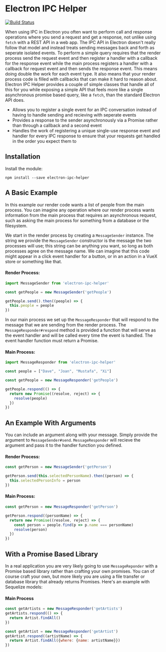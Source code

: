 # Electron IPC Helper

[![Build Status](https://travis-ci.org/adamrdrew/electron-ipc-helper.svg?branch=master)](https://travis-ci.org/adamrdrew/electron-ipc-helper)

 When using IPC in Electron you often want to perform call and response operations where you send a request and get a response, not unlike using `fetch` with a REST API in a web app. The IPC API in Electron doesn't really follow that model and instead treats sending messages back and forth as seperate isolated events. To perform a simple query requires that the render process send the request event and then register a handler with a callback for the response event while the main process registers a handler with a callback for request event and then sends the response event. This means doing double the work for each event type. It also means that your render process code is filled with callbacks that can make it hard to reason about. Electron IPC Helper provides a couple of simple classes that handle all of this for you while exposing a simple API that feels more like a single asynchronous promise based query, like a `fetch`, than the standard Electron API does.

* Allows you to register a single event for an IPC conversation instead of having to handle sending and recieving with seperate events
* Provides a response to the sender asynchronously via a Promise rather than through a callback and a second event
* Handles the work of registering a unique single-use response event and handler for every IPC response to ensure that your requests get handled in the order you expect them to

## Installation
Install the module:
```
npm install --save electron-ipc-helper
```

## A Basic Example
In this example our render code wants a list of people from the main process. You can imagine any operation where our render process wants information from the main process that requires an asynchronous request, such as asking the main process for something from a database or the filesystem.

We start in the render process by creating a `MessageSender` instance. The string we provide the `MessageSender` constructor is the message the two processes will use; this string can be anything you want, so long as both processes agree on the message name. We can imagine that this code might appear in a click event handler for a button, or in an action in a VueX store or something like that.
#### Render Process:
```javascript
import MessageSender from 'electron-ipc-helper'

const getPeople = new MessageSender('getPeople')

getPeople.send().then((people) => {
  this.people = people
})
```
In our main process we set up the `MessageResponder` that will respond to the message that we are sending from the render process. The `MessageResponder#respond` method is provided a function that will serve as the event handler and will be called every time the event is handled. The event handler function must return a Promise.
#### Main Process:
```javascript
import MessageResponder from 'electron-ipc-helper'

const people = ["Dave", "Joan", "Mustafa", "Xi"]

const getPeople = new MessageResponder('getPeople')

getPeople.respond(() => {
  return new Promise((resolve, reject) => {
    resolve(people)
  })
})
```
## An Example With Arguments
You can include an argument along with your message. Simply provide the argument to `MessageSender#send`. `MessageResponder` will recieve the argument and pass it to the handler function you defined.
#### Render Process:
```javascript
const getPerson = new MessageSender('getPerson')

getPerson.send(this.selectedPersonName).then((person) => {
  this.selectedPersonInfo = person
})
```
#### Main Process:
```javascript
const getPerson = new MessageResponder('getPerson')

getPerson.respond((personName) => {
  return new Promise((resolve, reject) => {
    const person = people.find(p => p.name === personName)
    resolve(person)
  })
})
```

## With a Promise Based Library
In a real application you are very likely going to use `MessageReponder` with a Promise based library rather than crafting your own promises. You can of course craft your own, but more likely you are using a file transfer or database library that already returns Promises. Here's an example with Sequelize models:

#### Main Process
```javascript
const getArtists = new MessageResponder('getArtists')
getArtists.respond(() => {
  return Artist.findAll()
})

const getArtist = new MessageResponder('getArtist')
getArtist.respond((artistName) => {
  return Artist.findAll({where: {name: artistName}})
})
```